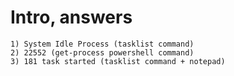 # Intro, answers
    1) System Idle Process (tasklist command)
    2) 22552 (get-process powershell command)
    3) 181 task started (tasklist command + notepad)